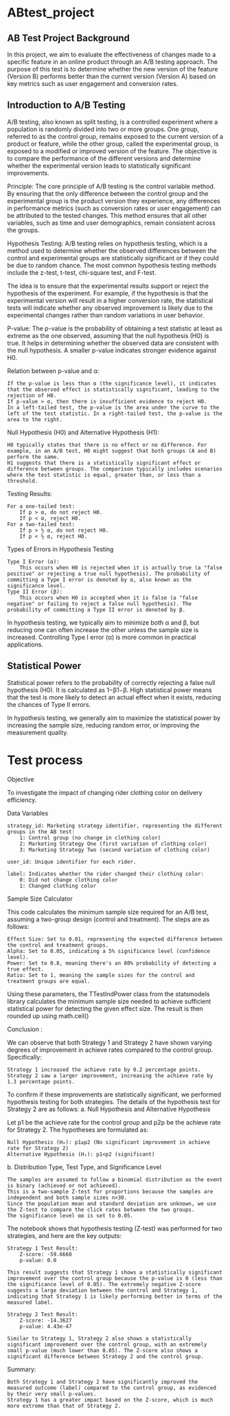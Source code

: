 # ABtest_project

## AB Test Project Background

In this project, we aim to evaluate the effectiveness of changes made to a specific feature in an online product through an A/B testing approach. The purpose of this test is to determine whether the new version of the feature (Version B) performs better than the current version (Version A) based on key metrics such as user engagement and conversion rates.



## Introduction to A/B Testing

A/B testing, also known as split testing, is a controlled experiment where a population is randomly divided into two or more groups. One group, referred to as the control group, remains exposed to the current version of a product or feature, while the other group, called the experimental group, is exposed to a modified or improved version of the feature. The objective is to compare the performance of the different versions and determine whether the experimental version leads to statistically significant improvements.

Principle:
The core principle of A/B testing is the control variable method. By ensuring that the only difference between the control group and the experimental group is the product version they experience, any differences in performance metrics (such as conversion rates or user engagement) can be attributed to the tested changes. This method ensures that all other variables, such as time and user demographics, remain consistent across the groups.

Hypothesis Testing:
A/B testing relies on hypothesis testing, which is a method used to determine whether the observed differences between the control and experimental groups are statistically significant or if they could be due to random chance. The most common hypothesis testing methods include the z-test, t-test, chi-square test, and F-test.

The idea is to ensure that the experimental results support or reject the hypothesis of the experiment. For example, if the hypothesis is that the experimental version will result in a higher conversion rate, the statistical tests will indicate whether any observed improvement is likely due to the experimental changes rather than random variations in user behavior.



P-value: The p-value is the probability of obtaining a test statistic at least as extreme as the one observed, assuming that the null hypothesis (H0) is true. It helps in determining whether the observed data are consistent with the null hypothesis. A smaller p-value indicates stronger evidence against H0.

Relation between p-value and α:

    If the p-value is less than α (the significance level), it indicates that the observed effect is statistically significant, leading to the rejection of H0.
    If p-value > α, then there is insufficient evidence to reject H0.
    In a left-tailed test, the p-value is the area under the curve to the left of the test statistic. In a right-tailed test, the p-value is the area to the right.

Null Hypothesis (H0) and Alternative Hypothesis (H1):

    H0 typically states that there is no effect or no difference. For example, in an A/B test, H0 might suggest that both groups (A and B) perform the same.
    H1 suggests that there is a statistically significant effect or difference between groups. The comparison typically includes scenarios where the test statistic is equal, greater than, or less than a threshold.

Testing Results:

    For a one-tailed test:
        If p > α, do not reject H0.
        If p < α, reject H0.
    For a two-tailed test:
        If p > ½ α, do not reject H0.
        If p < ½ α, reject H0.

Types of Errors in Hypothesis Testing

    Type I Error (α):
        This occurs when H0 is rejected when it is actually true (a "false positive" or rejecting a true null hypothesis). The probability of committing a Type I error is denoted by α, also known as the significance level.
    Type II Error (β):
        This occurs when H0 is accepted when it is false (a "false negative" or failing to reject a false null hypothesis). The probability of committing a Type II error is denoted by β.

In hypothesis testing, we typically aim to minimize both α and β, but reducing one can often increase the other unless the sample size is increased. Controlling Type I error (α) is more common in practical applications.


## Statistical Power

Statistical power refers to the probability of correctly rejecting a false null hypothesis (H0). It is calculated as 1−β1−β. High statistical power means that the test is more likely to detect an actual effect when it exists, reducing the chances of Type II errors.

In hypothesis testing, we generally aim to maximize the statistical power by increasing the sample size, reducing random error, or improving the measurement quality.



# Test process

Objective

To investigate the impact of changing rider clothing color on delivery efficiency.


Data Variables

    strategy_id: Marketing strategy identifier, representing the different groups in the AB test:
        1: Control group (no change in clothing color)
        2: Marketing Strategy One (first variation of clothing color)
        3: Marketing Strategy Two (second variation of clothing color)

    user_id: Unique identifier for each rider.

    label: Indicates whether the rider changed their clothing color:
        0: Did not change clothing color
        1: Changed clothing color


Sample Size Calculator

This code calculates the minimum sample size required for an A/B test, assuming a two-group design (control and treatment). The steps are as follows:

    Effect Size: Set to 0.01, representing the expected difference between the control and treatment groups.
    Alpha: Set to 0.05, indicating a 5% significance level (confidence level).
    Power: Set to 0.8, meaning there's an 80% probability of detecting a true effect.
    Ratio: Set to 1, meaning the sample sizes for the control and treatment groups are equal.

Using these parameters, the TTestIndPower class from the statsmodels library calculates the minimum sample size needed to achieve sufficient statistical power for detecting the given effect size. The result is then rounded up using math.ceil()


Conclusion :

We can observe that both Strategy 1 and Strategy 2 have shown varying degrees of improvement in achieve rates compared to the control group. Specifically:

    Strategy 1 increased the achieve rate by 0.2 percentage points.
    Strategy 2 saw a larger improvement, increasing the achieve rate by 1.3 percentage points.

To confirm if these improvements are statistically significant, we performed hypothesis testing for both strategies. The details of the hypothesis test for Strategy 2 are as follows:
a. Null Hypothesis and Alternative Hypothesis

Let p1​ be the achieve rate for the control group and p2p be the achieve rate for Strategy 2. The hypotheses are formulated as:

    Null Hypothesis (H₀): p1≥p2 (No significant improvement in achieve rate for Strategy 2)
    Alternative Hypothesis (H₁): p1<p2​ (significant)

b. Distribution Type, Test Type, and Significance Level

    The samples are assumed to follow a binomial distribution as the event is binary (achieved or not achieved).
    This is a two-sample Z-test for proportions because the samples are independent and both sample sizes n>30.
    Since the population mean and standard deviation are unknown, we use the Z-test to compare the click rates between the two groups.
    The significance level αα is set to 0.05.

The notebook shows that hypothesis testing (Z-test) was performed for two strategies, and here are the key outputs:

    Strategy 1 Test Result:
        Z-score: -59.6660
        p-value: 0.0

    This result suggests that Strategy 1 shows a statistically significant improvement over the control group because the p-value is 0 (less than the significance level of 0.05). The extremely negative Z-score suggests a large deviation between the control and Strategy 1, indicating that Strategy 1 is likely performing better in terms of the measured label.

    Strategy 2 Test Result:
        Z-score: -14.3627
        p-value: 4.43e-47

    Similar to Strategy 1, Strategy 2 also shows a statistically significant improvement over the control group, with an extremely small p-value (much lower than 0.05). The Z-score also shows a significant difference between Strategy 2 and the control group.


Summary: 

    Both Strategy 1 and Strategy 2 have significantly improved the measured outcome (label) compared to the control group, as evidenced by their very small p-values.
    Strategy 1 has a greater impact based on the Z-score, which is much more extreme than that of Strategy 2.

